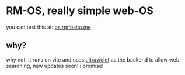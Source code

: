 # RM-OS, really simple web-OS

you can test this at: [os.rmfosho.me](https://os.rmfosho.me)

## why?
why not, it runs on vite and uses [ultraviolet](https://github.com/titaniumnetwork-dev/Ultraviolet) as the backend to allow web searching, new updates soon! i promise!
